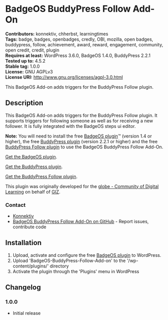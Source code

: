 
# BadgeOS BuddyPress Follow Add-On 
**Contributors:** konnektiv, chherbst, learningtimes  
**Tags:** badge, badges, openbadges, credly, OBI, mozilla, open badges, buddypress, follow, achievement, award, reward, engagement, community, open credit, credit, plugin  
**Requires at least:** WordPress 3.6.0, BadgeOS 1.4.0, BuddyPress 2.2.1  
**Tested up to:** 4.5.2  
**Stable tag:** 1.0.0  
**License:** GNU AGPLv3  
**License URI:** http://www.gnu.org/licenses/agpl-3.0.html  

This BadgeOS Add-on adds triggers for the BuddyPress Follow plugin.


## Description 

This BadgeOS Add-on adds triggers for the BuddyPress Follow plugin. It supports triggers for following someone as well as for receiving a new follower. It is fully integrated with the BadgeOS steps ui editor.

**Note:** You will need to install the free [BadgeOS plugin](http://wordpress.org/extend/plugins/badgeos/ "BadgeOS")&trade; (version 1.4 or higher), the free [BuddyPress plugin](http://wordpress.org/extend/plugins/buddypress/ "BuddyPress") (version 2.2.1 or higher) and the free [BuddyPress Follow plugin](http://wordpress.org/extend/plugins/buddypress-followers/ "BuddyPress Follow") to use the BadgeOS BuddyPress Follow Add-On.

[Get the BadgeOS plugin](http://wordpress.org/extend/plugins/badgeos/ "BadgeOS").

[Get the BuddyPress plugin](http://wordpress.org/extend/plugins/buddypress/ "BuddyPress").

[Get the BuddyPress Follow plugin](http://wordpress.org/extend/plugins/buddypress-followers/ "BuddyPress Follow").

This plugin was originally developed for the [globe - Community of Digital Learning](https://quality4digitallearning.org/) on behalf of [GIZ](https://www.giz.de/).


### Contact 

* [Konnektiv](http://konnektiv.de/)
* [BadgeOS BuddyPress Follow Add-On on GitHub](https://github.com/konnektiv/BadgeOS-BuddyPress-Follow-Add-on) - Report issues, contribute code


## Installation 

1. Upload, activate and configure the free [BadgeOS plugin](http://wordpress.org/extend/plugins/badgeos/ "BadgeOS") to WordPress.
2. Upload 'BadgeOS-BuddyPress-Follow-Add-on' to the '/wp-content/plugins/' directory
3. Activate the plugin through the 'Plugins' menu in WordPress


## Changelog 


### 1.0.0 
* Initial release
